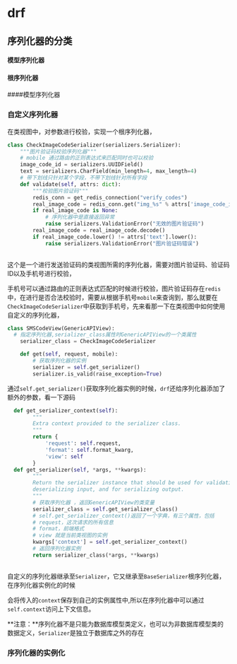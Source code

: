 # drf

## 序列化器的分类

#### 模型序列化器

#### 根序列化器

####模型序列化器

### 自定义序列化器

在类视图中，对参数进行校验，实现一个根序列化器，

```python
class CheckImageCodeSerializer(serializers.Serializer):
    """图片验证码校验序列化器"""
    # mobile 通过路由的正则表达式来匹配同时也可以校验
    image_code_id = serializers.UUIDField()
    text = serializers.CharField(min_length=4, max_length=4)
    # 带下划线只针对某个字段，不带下划线针对所有字段
    def validate(self, attrs: dict):
        """校验图片验证码"""
        redis_conn = get_redis_connection("verify_codes")
        real_image_code = redis_conn.get("img_%s" % attrs['image_code_id'])
        if real_image_code is None:
            # 序列化器中是直接返回异常
            raise serializers.ValidationError("无效的图片验证码")
        real_image_code = real_image_code.decode()
        if real_image_code.lower() != attrs['text'].lower():
            raise serializers.ValidationError("图片验证码错误")
        
```

这个是一个进行发送验证码的类视图所需的序列化器，需要对图片验证码、验证码ID以及手机号进行校验，

手机号可以通过路由的正则表达式匹配的时候进行校验，图片验证码存在```redis```中，在进行是否合法校验时，需要从根据手机号```mobile```来查询到，那么就要在```CheckImageCodeSerializer```中获取到手机号，先来看那一下在类视图中如何使用自定义的序列化器，



```python
class SMSCodeView(GenericAPIView):
  # 指定序列化器,serializer_class属性时GenericAPIView的一个类属性
    serializer_class = CheckImageCodeSerializer

    def get(self, request, mobile):
      	# 获取序列化器的实例
        serializer = self.get_serializer()
        serializer.is_valid(raise_exception=True)
```

通过```self.get_serializer()```获取序列化器实例的时候，```drf```还给序列化器添加了额外的参数，看一下源码

```python
  def get_serializer_context(self):
        """
        Extra context provided to the serializer class.
        """
        return {
            'request': self.request,
            'format': self.format_kwarg,
            'view': self
        }  
  def get_serializer(self, *args, **kwargs):
        """
        Return the serializer instance that should be used for validating and
        deserializing input, and for serializing output.
        """
      	# 获取序列化器 ，返回GenericAPIView的类变量
        serializer_class = self.get_serializer_class()
        # self.get_serializer_context()返回了一个字典，有三个属性，包括
        # request，这次请求的所有信息
        # format，前端格式
        # view 就是当前类视图的实例
        kwargs['context'] = self.get_serializer_context()
        # 返回序列化器实例
        return serializer_class(*args, **kwargs)
      
```

自定义的序列化器继承至```Serializer```，它又继承至```BaseSerializer```根序列化器，在序列化器实例化的时候

会将传入的```context```保存到自己的实例属性中,所以在序列化器中可以通过```self.context```访问上下文信息。

**注意：**序列化器不是只能为数据库模型类定义，也可以为非数据库模型类的数据定义，```Serializer```是独立于数据库之外的存在

### 序列化器的实例化

